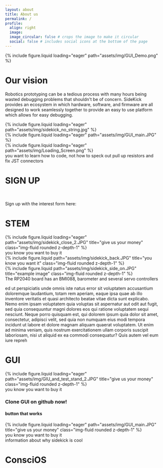```yaml
---
layout: about
title: About us
permalink: /
profile:
  align: right
  image:
  image_circular: false # crops the image to make it circular
  social: false # includes social icons at the bottom of the page
---
```

<div class="row" id="about">
    <div class="col-sm mt-2 mt-md-0">
        {%  include figure.liquid
            loading="eager"
            path="assets/img/GUI_Demo.png"
        %}
    </div>
    <div class="col-sm mt-2 mt-md-0" id="our-vision">
        <h1>Our vision</h1>
        <p>Robotics prototyping can be a tedious process with many hours being wasted debugging problems that shouldn't be of concern. SideKick provides an ecosystem in which hardware, software, and firmware are all designed to work seamlessly together to provide an easy to use platform which allows for easy debugging.</p>
    </div>
</div>
<div class="row">
    <div class="col-sm mt-3 mt-md-0" href="/STEM">
        {%  include figure.liquid
            loading="eager"
            path="assets/img/sidekick_no_string.jpg"
        %}
    </div>
    <div class="col-sm mt-3 mt-md-0" href="/GUI">
        {%  include figure.liquid
            loading="eager"
            path="assets/img/GUI_main.JPG"
        %}
    </div>
    <div class="col-sm mt-3 mt-md-0" href="/GUI">
        {%  include figure.liquid
            loading="eager"
            path="assets/img/Loading_Screen.png"
        %}
    </div>
</div>
<div class="caption">
   you want to learn how to code, not how to speck out pull up resistors and fix JST connectors
</div>

 <div class="row">
    <h1>SIGN UP</h1>
    <br>
    <p>
    Sign up with the interest form here:
    </p>
 </div>
 <div class="row" id="STEM_info">
    <h1>STEM</h1>
 </div>
<div class="row">
    <div class="col-sm mt-3 mt-md-0">
        {% include figure.liquid loading="eager" path="assets/img/sidekick_close_2.JPG" title="give us your money" class="img-fluid rounded z-depth-1" %}
    </div>
</div>
<div class="caption">
    you know you want to buy it
</div>
<div class="row justify-content-sm-center">
    <div class="col-sm-8 mt-3 mt-md-0">
        {% include figure.liquid path="assets/img/sidekick_back.JPG" title="you know you want it" class="img-fluid rounded z-depth-1" %}
    </div>
    <div class="col-sm-4 mt-3 mt-md-0">
        {% include figure.liquid path="assets/img/sidekick_side_on.JPG" title="example image" class="img-fluid rounded z-depth-1" %}
    </div>
</div>
<div class="caption">
    The RP2040 board has an BMI088, barometer and several servo controllers
</div>
 <p>
 ed ut perspiciatis unde omnis iste natus error sit voluptatem accusantium doloremque laudantium, totam rem aperiam, eaque ipsa quae ab illo inventore veritatis et quasi architecto beatae vitae dicta sunt explicabo. Nemo enim ipsam voluptatem quia voluptas sit aspernatur aut odit aut fugit, sed quia consequuntur magni dolores eos qui ratione voluptatem sequi nesciunt. Neque porro quisquam est, qui dolorem ipsum quia dolor sit amet, consectetur, adipisci velit, sed quia non numquam eius modi tempora incidunt ut labore et dolore magnam aliquam quaerat voluptatem. Ut enim ad minima veniam, quis nostrum exercitationem ullam corporis suscipit laboriosam, nisi ut aliquid ex ea commodi consequatur? Quis autem vel eum iure repreh
</p>
<div class="row" id="GUI_info">
    <h1>GUI</h1>
</div>
<div class="row">
    <div class="col-sm mt-3 mt-md-0">
        {% include figure.liquid loading="eager" path="assets/img/GIU_and_test_stand_2.JPG" title="give us your money" class="img-fluid rounded z-depth-1" %}
    </div>
</div>
<div class="caption">
    you know you want to buy it
</div>
<h3>Clone GUI on github now!</h3>
<h4> button that works </h4>
<div class="row">
    <div class="col-sm mt-3 mt-md-0">
        {% include figure.liquid loading="eager" path="assets/img/GUI_main.JPG" title="give us your money" class="img-fluid rounded z-depth-1" %}
    </div>
</div>
<div class="caption">
    you know you want to buy it
</div>
information about why sidekick is cool
 <div class="row" id="ConsciOS_info">
    <h1>ConsciOS</h1>
 </div>
